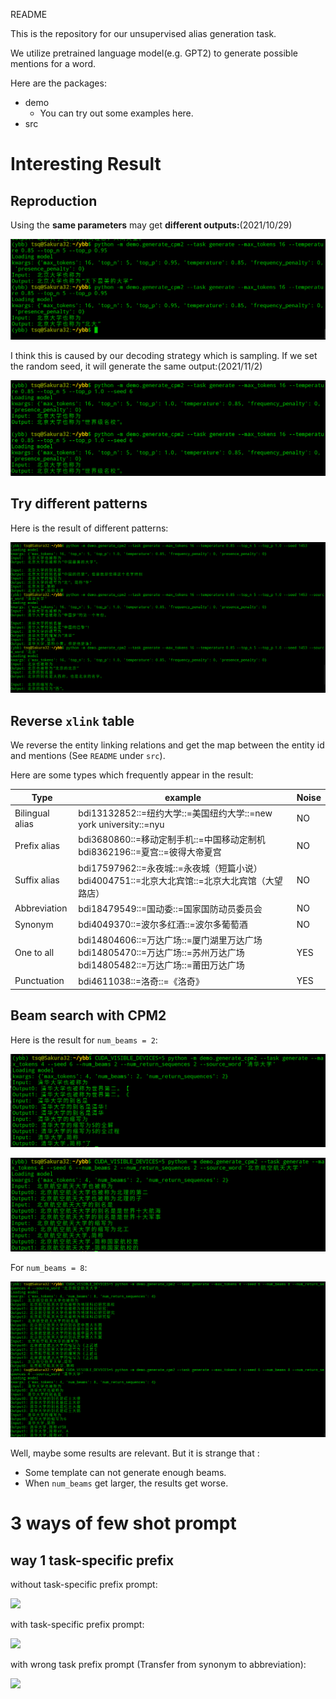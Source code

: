 README

This is the repository for our unsupervised alias generation task.

We utilize pretrained language model(e.g. GPT2) to generate possible mentions for a word.

Here are the packages:

- demo
  - You can try out some examples here.
- src





# Interesting Result

## Reproduction

Using the **same parameters** may get **different outputs:**(2021/10/29) 

![](./pic/20211029162058.png)

I think this is caused by our decoding strategy which is sampling. If we set the random seed, it will generate the same output:(2021/11/2) 

![](./pic/20211102141853.png)

## Try different patterns

Here is the result of different patterns:

![](./pic/20211102145239.png)

## Reverse `xlink` table

We reverse the entity linking relations and get the map between  the entity id and mentions (See `README` under `src`).

Here are some types which frequently appear in the result:

| Type            | example                                                      | Noise |
| --------------- | ------------------------------------------------------------ | ----- |
| Bilingual alias | bdi13132852::=纽约大学::=美国纽约大学::=new york university::=nyu | NO    |
| Prefix alias    | bdi3680860::=移动定制手机::=中国移动定制机<br/>bdi8362196::=夏宫::=彼得大帝夏宫 | NO    |
| Suffix alias    | bdi17597962::=永夜城::=永夜城（短篇小说）<br/>bdi4004751::=北京大北宾馆::=北京大北宾馆（大望路店） | NO    |
| Abbreviation    | bdi18479549::=国动委::=国家国防动员委员会                    | NO    |
| Synonym         | bdi4049370::=波尔多红酒::=波尔多葡萄酒                       | NO    |
| One to all      | bdi14804606::=万达广场::=厦门湖里万达广场<br/>bdi14805470::=万达广场::=苏州万达广场<br/>bdi14805482::=万达广场::=莆田万达广场 | YES   |
| Punctuation     | bdi4611038::=洛奇::=《洛奇》                                 | YES   |



## Beam search with CPM2

Here is the result for `num_beams = 2`:

![](./pic/20211105162854.png)

![](./pic/20211105163136.png)

For `num_beams = 8`:

![](./pic/20211105163440.png)

Well, maybe some results are relevant. But it is strange that :

- Some template can not generate enough beams.
- When `num_beams` get larger, the results get worse.



# 3 ways of few shot prompt

## way 1 task-specific prefix

without task-specific prefix prompt:

![](/home/tsq/PycharmProjects/ybb/pic/20211109095702.png)

with task-specific prefix prompt:

![](/home/tsq/PycharmProjects/ybb/pic/20211109095622.png)

with wrong task prefix prompt (Transfer from synonym to abbreviation):

![](/home/tsq/PycharmProjects/ybb/pic/20211109100005.png)